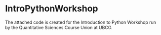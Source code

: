 # IntroPythonWorkshop

The attached code is created for the Introduction to Python Workshop run by the Quantitative Sciences Course Union at UBCO.
